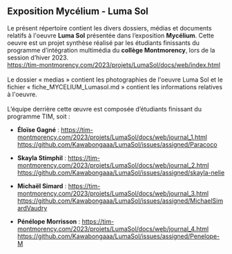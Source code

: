 ## Exposition Mycélium - Luma Sol ##


Le présent répertoire contient les divers dossiers, médias et documents relatifs à l'oeuvre **Luma Sol** présentée dans l’exposition **Mycélium**. Cette oeuvre est un projet synthèse réalisé par les étudiants finissants du programme d’intégration multimédia du **collège Montmorency**, lors de la session d’hiver 2023.
<br>
https://tim-montmorency.com/2023/projets/LumaSol/docs/web/index.html
<br>
<br>
Le dossier « medias » contient les photographies de l'oeuvre Luma Sol et le fichier « fiche_MYCELIUM_Lumasol.md » contient les informations relatives à l'oeuvre.
<br>
<br>
L’équipe derrière cette œuvre est composée d’étudiants finissant du programme TIM, soit : 

* **Éloïse Gagné** :
https://tim-montmorency.com/2023/projets/LumaSol/docs/web/journal_1.html
https://github.com/Kawabongaaa/LumaSol/issues/assigned/Paracoco


* **Skayla Stimphil** :
https://tim-montmorency.com/2023/projets/LumaSol/docs/web/journal_2.html
https://github.com/Kawabongaaa/LumaSol/issues/assigned/skayla-nelie


* **Michaël Simard** :
https://tim-montmorency.com/2023/projets/LumaSol/docs/web/journal_3.html
https://github.com/Kawabongaaa/LumaSol/issues/assigned/MichaelSimardVaudry


* **Pénélope Morrisson** :
https://tim-montmorency.com/2023/projets/LumaSol/docs/web/journal_4.html
https://github.com/Kawabongaaa/LumaSol/issues/assigned/Penelope-M

